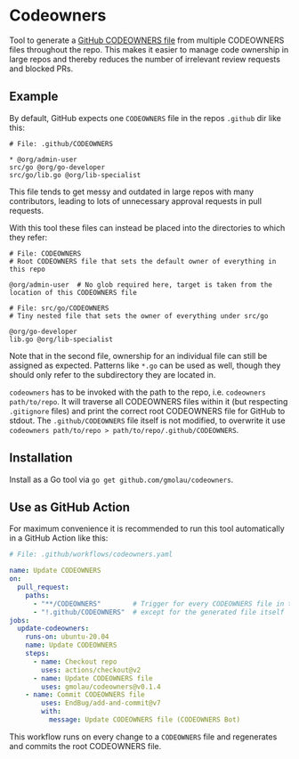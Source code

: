 # Codeowners

Tool to generate a [GitHub CODEOWNERS file](https://docs.github.com/en/repositories/managing-your-repositorys-settings-and-features/customizing-your-repository/about-code-owners) from multiple CODEOWNERS files throughout the repo. This makes it easier to manage code ownership in large repos and thereby reduces the number of irrelevant review requests and blocked PRs.

## Example

By default, GitHub expects one `CODEOWNERS` file in the repos `.github` dir like this:

```gitignore
# File: .github/CODEOWNERS

* @org/admin-user
src/go @org/go-developer
src/go/lib.go @org/lib-specialist
```
This file tends to get messy and outdated in large repos with many contributors, leading to lots of unnecessary approval requests in pull requests.

With this tool these files can instead be placed into the directories to which they refer:

```gitignore
# File: CODEOWNERS
# Root CODEOWNERS file that sets the default owner of everything in this repo

@org/admin-user  # No glob required here, target is taken from the location of this CODEOWNERS file
```

```gitignore
# File: src/go/CODEOWNERS
# Tiny nested file that sets the owner of everything under src/go

@org/go-developer
lib.go @org/lib-specialist
```

Note that in the second file, ownership for an individual file can still be assigned as expected. Patterns like `*.go` can be used as well, though they should only refer to the subdirectory they are located in.

`codeowners` has to be invoked with the path to the repo, i.e. `codeowners path/to/repo`. It will traverse all CODEOWNERS files within it (but respecting `.gitignore` files) and print the correct root CODEOWNERS file for GitHub to stdout. The `.github/CODEOWNERS` file itself is not modified, to overwrite it use `codeowners path/to/repo > path/to/repo/.github/CODEOWNERS`.

## Installation

Install as a Go tool via `go get github.com/gmolau/codeowners`.

## Use as GitHub Action

For maximum convenience it is recommended to run this tool automatically in a GitHub Action like this:

```yaml
# File: .github/workflows/codeowners.yaml

name: Update CODEOWNERS
on:
  pull_request:
    paths:
      - "**/CODEOWNERS"        # Trigger for every CODEOWNERS file in the repo
      - "!.github/CODEOWNERS"  # except for the generated file itself
jobs:
  update-codeowners:
    runs-on: ubuntu-20.04
    name: Update CODEOWNERS
    steps:
      - name: Checkout repo
        uses: actions/checkout@v2
      - name: Update CODEOWNERS file
        uses: gmolau/codeowners@v0.1.4
    - name: Commit CODEOWNERS file
        uses: EndBug/add-and-commit@v7
        with:
          message: Update CODEOWNERS file (CODEOWNERS Bot)
```

This workflow runs on every change to a `CODEOWNERS` file and regenerates and commits the root CODEOWNERS file.
